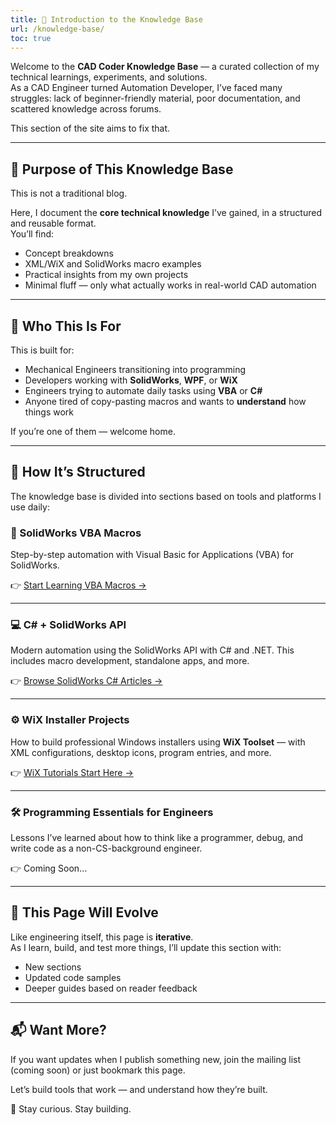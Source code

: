 ```yaml
---
title: 📘 Introduction to the Knowledge Base
url: /knowledge-base/
toc: true
---
```


Welcome to the **CAD Coder Knowledge Base** — a curated collection of my technical learnings, experiments, and solutions.  
As a CAD Engineer turned Automation Developer, I’ve faced many struggles: lack of beginner-friendly material, poor documentation, and scattered knowledge across forums.

This section of the site aims to fix that.

---

## 🎯 Purpose of This Knowledge Base

This is not a traditional blog.

Here, I document the **core technical knowledge** I’ve gained, in a structured and reusable format.  
You’ll find:

- Concept breakdowns  
- XML/WiX and SolidWorks macro examples  
- Practical insights from my own projects  
- Minimal fluff — only what actually works in real-world CAD automation

---

## 👤 Who This Is For

This is built for:

- Mechanical Engineers transitioning into programming
- Developers working with **SolidWorks**, **WPF**, or **WiX**
- Engineers trying to automate daily tasks using **VBA** or **C#**
- Anyone tired of copy-pasting macros and wants to **understand** how things work

If you’re one of them — welcome home.

---

## 🧱 How It’s Structured

The knowledge base is divided into sections based on tools and platforms I use daily:

### 📂 SolidWorks VBA Macros

Step-by-step automation with Visual Basic for Applications (VBA) for SolidWorks.

👉 [Start Learning VBA Macros →](/vba/vba-introduction/)

---

### 💻 C# + SolidWorks API

Modern automation using the SolidWorks API with C# and .NET. This includes macro development, standalone apps, and more.

👉 [Browse SolidWorks C# Articles →](/Solidworks-csharp-api-tutorials/)

---
 
### ⚙️ WiX Installer Projects

How to build professional Windows installers using **WiX Toolset** — with XML configurations, desktop icons, program entries, and more.

👉 [WiX Tutorials Start Here →](/knowledge-base/wix4-introduction/)

---

### 🛠️ Programming Essentials for Engineers

Lessons I’ve learned about how to think like a programmer, debug, and write code as a non-CS-background engineer.

👉 Coming Soon…

---

## 🔄 This Page Will Evolve

Like engineering itself, this page is **iterative**.  
As I learn, build, and test more things, I’ll update this section with:

- New sections
- Updated code samples
- Deeper guides based on reader feedback

---

## 📬 Want More?

If you want updates when I publish something new, join the mailing list (coming soon) or just bookmark this page.

Let’s build tools that work — and understand how they’re built.

🧠 Stay curious. Stay building.
